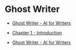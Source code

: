 # Ghost Writer

* [Ghost Writer - AI for Writers](/ghost/TableOfContents.md)                    

* [Chapter 1 - Introduction](/ghost/Chapter1.md)                                

* [Ghost Writer - AI for Writers](/ghost/Chapter2.md)                           

